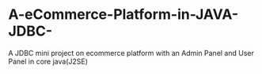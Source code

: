 # A-eCommerce-Platform-in-JAVA-JDBC-
A JDBC mini project on ecommerce platform with an Admin Panel and User Panel  in core java(J2SE) 
